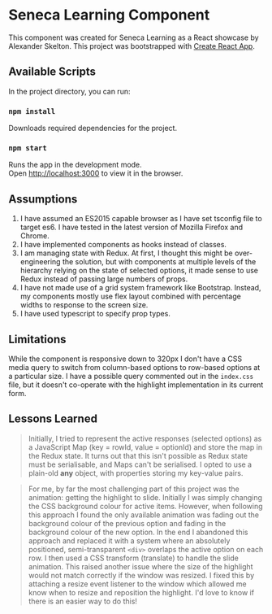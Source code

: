 # Seneca Learning Component

This component was created for Seneca Learning as a React showcase by Alexander Skelton.
This project was bootstrapped with [Create React App](https://github.com/facebook/create-react-app).

## Available Scripts

In the project directory, you can run:

### `npm install`

Downloads required dependencies for the project.

### `npm start`

Runs the app in the development mode.\
Open [http://localhost:3000](http://localhost:3000) to view it in the browser.

## Assumptions

1. I have assumed an ES2015 capable browser as I have set tsconfig file to target es6. I have tested in the latest version of Mozilla Firefox and Chrome.
2. I have implemented components as hooks instead of classes.
3. I am managing state with Redux. At first, I thought this might be over-engineering the solution, but with components at multiple levels of the hierarchy relying on the state of selected options, it made sense to use Redux instead of passing large numbers of props.
4. I have not made use of a grid system framework like Bootstrap. Instead, my components mostly use flex layout combined with percentage widths to response to the screen size.
5. I have used typescript to specify prop types.

## Limitations

While the component is responsive down to 320px I don't have a CSS media query to switch from column-based options to row-based options at a particular size. I have a possible query commented out in the `index.css` file, but it doesn't co-operate with the highlight implementation in its current form.

## Lessons Learned

> Initially, I tried to represent the active responses (selected options) as a JavaScript Map (key = rowId, value = optionId) and store the map in the Redux state. It turns out that this isn't possible as Redux state must be serialisable, and Maps can't be serialised. I opted to use a plain-old **any** object, with properties storing my key-value pairs.

> For me, by far the most challenging part of this project was the animation: getting the highlight to slide. Initially I was simply changing the CSS background colour for active items. However, when following this approach I found the only available animation was fading out the background colour of the previous option and fading in the background colour of the new option. In the end I abandoned this approach and replaced it with a system where an absolutely positioned, semi-transparent `<div>` overlaps the active option on each row. I then used a CSS transform (translate) to handle the slide animation. This raised another issue where the size of the highlight would not match correctly if the window was resized. I fixed this by attaching a resize event listener to the window which allowed me know when to resize and reposition the highlight. I'd love to know if there is an easier way to do this!

